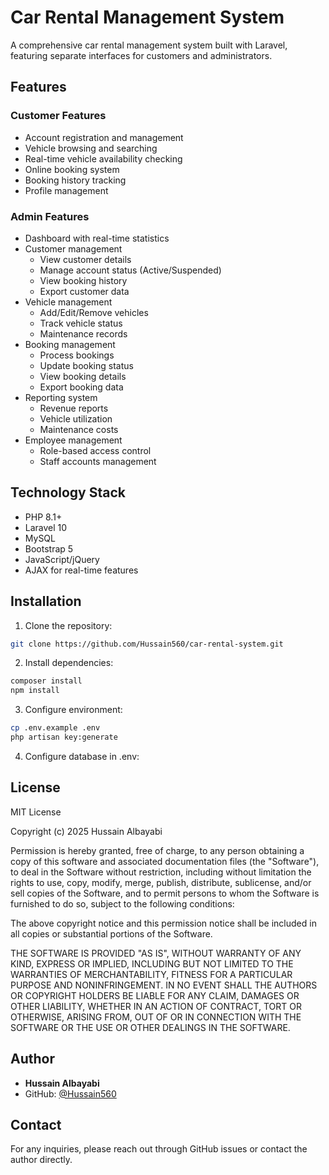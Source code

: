 # Car Rental Management System

A comprehensive car rental management system built with Laravel, featuring separate interfaces for customers and administrators.

## Features

### Customer Features
- Account registration and management
- Vehicle browsing and searching
- Real-time vehicle availability checking
- Online booking system
- Booking history tracking
- Profile management

### Admin Features
- Dashboard with real-time statistics
- Customer management
  - View customer details
  - Manage account status (Active/Suspended)
  - View booking history
  - Export customer data
- Vehicle management
  - Add/Edit/Remove vehicles
  - Track vehicle status
  - Maintenance records
- Booking management
  - Process bookings
  - Update booking status
  - View booking details
  - Export booking data
- Reporting system
  - Revenue reports
  - Vehicle utilization
  - Maintenance costs
- Employee management
  - Role-based access control
  - Staff accounts management

## Technology Stack
- PHP 8.1+
- Laravel 10
- MySQL
- Bootstrap 5
- JavaScript/jQuery
- AJAX for real-time features

## Installation

1. Clone the repository:
```bash
git clone https://github.com/Hussain560/car-rental-system.git
```

2. Install dependencies:
```bash
composer install
npm install
```

3. Configure environment:
```bash
cp .env.example .env
php artisan key:generate
```

4. Configure database in .env:

## License
MIT License

Copyright (c) 2025 Hussain Albayabi

Permission is hereby granted, free of charge, to any person obtaining a copy
of this software and associated documentation files (the "Software"), to deal
in the Software without restriction, including without limitation the rights
to use, copy, modify, merge, publish, distribute, sublicense, and/or sell
copies of the Software, and to permit persons to whom the Software is
furnished to do so, subject to the following conditions:

The above copyright notice and this permission notice shall be included in all
copies or substantial portions of the Software.

THE SOFTWARE IS PROVIDED "AS IS", WITHOUT WARRANTY OF ANY KIND, EXPRESS OR
IMPLIED, INCLUDING BUT NOT LIMITED TO THE WARRANTIES OF MERCHANTABILITY,
FITNESS FOR A PARTICULAR PURPOSE AND NONINFRINGEMENT. IN NO EVENT SHALL THE
AUTHORS OR COPYRIGHT HOLDERS BE LIABLE FOR ANY CLAIM, DAMAGES OR OTHER
LIABILITY, WHETHER IN AN ACTION OF CONTRACT, TORT OR OTHERWISE, ARISING FROM,
OUT OF OR IN CONNECTION WITH THE SOFTWARE OR THE USE OR OTHER DEALINGS IN THE
SOFTWARE.

## Author
- **Hussain Albayabi**
- GitHub: [@Hussain560](https://github.com/Hussain560)

## Contact
For any inquiries, please reach out through GitHub issues or contact the author directly.
